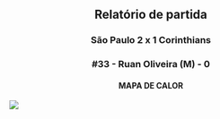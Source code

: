 <h2 style="text-align: center;">Relatório de partida</h3>

<h3 style="text-align: center;">São Paulo 2 x 1 Corinthians</h3>

<h3 style="text-align: center;">#33 - Ruan Oliveira (M) - 0</h3>

<h4 style="text-align: center;">MAPA DE CALOR</h3>
<img src=heatmaps/11067371_1047656.png>